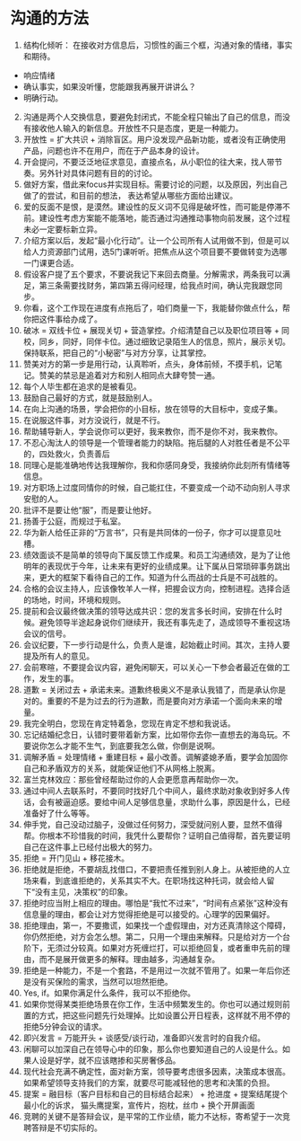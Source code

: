 # 沟通的方法

1. 结构化倾听： 在接收对方信息后，习惯性的画三个框，沟通对象的情绪，事实和期待。
  - 响应情绪
  - 确认事实，如果没听懂，您能跟我再展开讲讲么？
  - 明确行动。

2. 沟通是两个人交换信息，要避免封闭式，不能全程只输出了自己的信息，而没有接收他人输入的新信息。开放性不只是态度，更是一种能力。
3. 开放性 = 扩大共识 + 消除盲区。用户没发现产品新功能，或者没有正确使用产品，问题也许不在用户，而在于产品本身的设计。
4. 开会提问，不要泛泛地征求意见，直接点名，从小职位的往大来，找人带节奏。另外针对具体问题有目的的讨论。
5. 做好方案，借此来focus并实现目标。需要讨论的问题，以及原因，列出自己做了的尝试，和目前的想法， 表达希望从哪些方面给出建议。
6. 爱的反面不是恨，是漠然。建设性的反义词不见得是破坏性，而可能是停滞不前。建设性考虑方案能不能落地，能否通过沟通推动事物向前发展，这个过程未必一定要标新立异。
7. 介绍方案以后，发起“最小化行动”。让一个公司所有人试用做不到，但是可以给人力资源部门试用，选5门课听听。把焦点从这个项目要不要做转变为选哪一门课更合适。
8. 假设客户提了五个要求，不要说我记下来回去商量。分解需求，两条我可以满足，第三条需要找财务，第四第五得问经理，给我点时间，确认完我跟您同步。 
9. 你看，这个工作现在进度有点拖后了，咱们商量一下，我能替你做点什么，帮你把这件事给办成了。
10. 破冰 = 双线卡位 + 展现关切 + 营造掌控。介绍清楚自己以及职位项目等 + 同校，同乡，同好，同伴卡位。通过细致记录陌生人的信息，照片，展示关切。保持联系，把自己的“小秘密”与对方分享，让其掌控。
11. 赞美对方的第一步是用行动，认真聆听，点头，身体前倾，不摸手机，记笔记。赞美的禁忌是追着对方和别人相同点大肆夸赞一通。
12. 每个人毕生都在追求的是被看见。
13. 鼓励自己最好的方式，就是鼓励别人。
14. 在向上沟通的场景，学会把你的小目标，放在领导的大目标中，变成子集。 
15. 在说服这件事，对方没说行，就是不行。
16. 帮助辅导新人，学会说你可以更好，我来教你，而不是你不对，我来教你。
17. 不忍心淘汰人的领导是一个管理者能力的缺陷。拖后腿的人对胜任者是不公平的，四处救火，负责善后
18. 同理心是能准确地传达我理解你，我和你感同身受，我接纳你此刻所有情绪等信息。
19. 对方职场上过度同情你的时候，自己能扛住，不要变成一个动不动向别人寻求安慰的人。
20. 批评不是要让他“服”，而是要让他好。
21. 扬善于公庭，而规过于私室。
22. 华为新人给任正非的“万言书”，只有是共同体的一份子，你才可以提意见吐槽。
23. 绩效面谈不是简单的领导向下属反馈工作成果。和员工沟通绩效，是为了让他明年的表现优于今年，让未来有更好的业绩成果。让下属从日常琐碎事务跳出来，更大的框架下看待自己的工作。知道为什么而战的士兵是不可战胜的。
24. 合格的会议主持人，应该像牧羊人一样，把握会议方向，控制进程。选择合适的场地，时间，环境和规则。
25. 提前和会议最终做决策的领导达成共识：您的发言多长时间，安排在什么时候。避免领导半途起身说你们继续开，我还有事先走了，造成领导不重视这场会议的信号。
26. 会议纪要，下一步行动是什么，负责人是谁，起始截止时间。其次，主持人要提及所有人的意见。
27. 会前寒暄，不要提会议内容，避免闲聊天，可以关心一下参会者最近在做的工作，发生的事。
28. 道歉 = 关闭过去 + 承诺未来。道歉终极奥义不是承认我错了，而是承认你是对的。重要的不是为过去的行为道歉，而是要向对方承诺一个面向未来的增量。
29. 我完全明白，您现在肯定特着急，您现在肯定不想和我说话。
30. 忘记结婚纪念日，认错时要带着新方案，比如带你去你一直想去的海岛玩。不要说你怎么才能不生气，到底要我怎么做，你倒是说啊。
31. 调解矛盾 = 处理情绪 + 重建目标 + 最小改善。调解婆媳矛盾，要学会加固你自己和矛盾双方的关系，就能保证他们不从网格上脱离。
32. 富兰克林效应：那些曾经帮助过你的人会更愿意再帮助你一次。
33. 通过中间人去联系时，不要同时找好几个中间人，最终求助对象收到好多人传话，会有被逼迫感。要给中间人足够信息量，求助什么事，原因是什么，已经准备好了什么等等。
34. 伸手党，自己没动过脑子，没做过任何努力，深受就问别人要，显然不值得帮。你根本不珍惜我的时间，我凭什么要帮你？证明自己值得帮，首先要证明自己在这件事上已经付出极大的努力。
35. 拒绝 = 开门见山 + 移花接木。
36. 拒绝就是拒绝，不要胡乱找借口，不要把责任推到别人身上。从被拒绝的人立场来看，到底谁拒绝的，关系其实不大。在职场找这种托词，就会给人留下“没有主见，决策权”的印象。
37. 拒绝时应当附上相应的理由。哪怕是“我忙不过来”，“时间有点紧张”这种没有信息量的理由，都会让对方觉得拒绝是可以接受的。心理学的因果偏好。
38. 拒绝理由，第一，不要撒谎，如果找一个虚假理由，对方还真清除这个障碍，你仍然拒绝，对方会怎么想。第二，只用一个理由来解释。只是给对方一个台阶下，无须过分较真。如果对方死缠烂打，可以拒绝回复，或者重申先前的理由，而不是展开做更多的解释。理由越多，沟通越复杂。
39. 拒绝是一种能力，不是一个套路，不是用过一次就不管用了。如果一年后你还是没有买保险的需求，当然可以坦然拒绝。
40. Yes, if。如果你满足什么条件，我可以不拒绝你。
41. 如果你觉得某类拒绝场景在你工作，生活中频繁发生的。你也可以通过规则前置的方式，把这些问题先行处理掉。比如设置公开日程表，这样就不用不停的拒绝5分钟会议的请求。
42. 即兴发言 = 万能开头 + 谈感受/谈行动，准备即兴发言时的自我介绍。
43. 闲聊可以加深自己在领导心中的印象，那么你也要知道自己的人设是什么。如果人设是好学，就不应该瞎掺和买房奢侈品。
44. 现代社会充满不确定性，面对新方案，领导要考虑很多因素，决策成本很高。如果希望领导支持我们的方案，就要尽可能减轻他的思考和决策的负担。
45. 提案 = 融目标（客户目标和自己的目标结合起来） + 抢进度 + 提案结尾提个最小化的诉求， 猫头鹰提案，宣传片，抱枕，丝巾 + 换个开屏画面 
46. 竞聘的关键不是答辩会议，是平常的工作业绩，能力不达标，寄希望于一次竞聘答辩是不切实际的。

